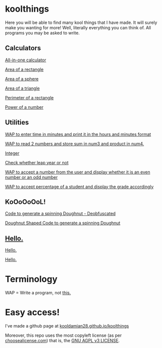 # koolthings
Here you will be able to find many kool things that I have made. It will surely make you wanting for more! Well, literally everything you can think of. All programs you may be asked to write.

## Calculators
<a href="https://cdn.jsdelivr.net/gh/kooldamian28/koolthings/kool/All-in-one calulator.py">All-in-one calculator</a>

<a href="https://cdn.jsdelivr.net/gh/kooldamian28/koolthings/kool/Area of a rectangle.py">Area of a rectangle</a>

<a href="https://cdn.jsdelivr.net/gh/kooldamian28/koolthings/kool/Area of a sphere.py">Area of a sphere</a>

<a href="https://cdn.jsdelivr.net/gh/kooldamian28/koolthings/kool/Area of a triangle.py">Area of a triangle</a>

<a href="https://cdn.jsdelivr.net/gh/kooldamian28/koolthings/kool/Perimeter of a rectangle.py">Perimeter of a rectangle</a>

<a href="https://cdn.jsdelivr.net/gh/kooldamian28/koolthings/kool/Power of a number.py">Power of a number</a>

## Utilities
<a href="https://cdn.jsdelivr.net/gh/kooldamian28/koolthings/kool/WAP to enter time in minutes and print it in the hours and minutes format.py">WAP to enter time in minutes and print it in the hours and minutes format</a>

<a href="https://cdn.jsdelivr.net/gh/kooldamian28/koolthings/kool/WAP to read 2 numbers and store sum in num3 and product in num4..py">WAP to read 2 numbers and store sum in num3 and product in num4.</a>

<a href="https://cdn.jsdelivr.net/gh/kooldamian28/koolthings/kool/Integer.py">Integer</a>

<a href="https://cdn.jsdelivr.net/gh/kooldamian28/koolthings/kool/Check%20whether%20leap%20year%20or%20not.py">Check whether leap year or not</a>

<a href="https://cdn.jsdelivr.net/gh/kooldamian28/koolthings/kool/WAP to accept a number from the user and display whether it is an even number or an odd number.py">WAP to accept a number from the user and display whether it is an even number or an odd number</a>

<a href="https://cdn.jsdelivr.net/gh/kooldamian28/koolthings/kool/WAP to accept percentage of a student and display the grade accordingly.py">WAP to accept percentage of a student and display the grade accordingly</a>

## KoOoOoOoL!
<a href="https://cdn.jsdelivr.net/gh/kooldamian28/koolthings/kool/Code to generate a spinning Doughnut - Deobfuscated.c">Code to generate a spinning Doughnut - Deobfuscated</a>

<a href="https://cdn.jsdelivr.net/gh/kooldamian28/koolthings/kool/Doughnut Shaped Code to generate a spinning Doughnut.c">Doughnut Shaped Code to generate a spinning Doughnut</a>

## <a href="https://raw.githubusercontent.com/kooldamian28/koolthings/main/assets/Hello..png">Hello.</a>
<a href="https://cdn.jsdelivr.net/gh/kooldamian28/koolthings/kool/hello.cpp">Hello.</a>

<a href="https://cdn.jsdelivr.net/gh/kooldamian28/koolthings/kool/hello">Hello.</a>

# Terminology
WAP = Write a program, not <a href="https://youtu.be/Wc5IbN4xw70">this.</a>

# Easy access!
I've made a github page at <a href="https://kooldamian28.github.io/koolthings">kooldamian28.github.io/koolthings</a>

Moreover, this repo uses the most copyleft license (as per <a href="https://choosealicense.com">choosealicense.com</a>) that is, the <a href="https://www.gnu.org/licenses/agpl-3.0.html">GNU AGPL v3 LICENSE</a>. 
